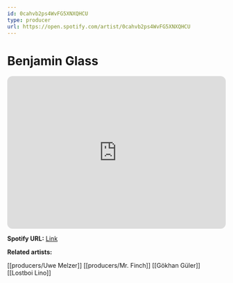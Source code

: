 ```yaml
---
id: 0cahvb2ps4WvFG5XNXQHCU
type: producer
url: https://open.spotify.com/artist/0cahvb2ps4WvFG5XNXQHCU
---
```

# Benjamin Glass

<iframe style="border-radius:12px" src="https://open.spotify.com/embed/artist/0cahvb2ps4WvFG5XNXQHCU" width="100%" height="352" frameBorder="0" allowfullscreen="" allow="autoplay; clipboard-write; encrypted-media; fullscreen; picture-in-picture" loading="lazy"></iframe>

**Spotify URL:** [Link](https://open.spotify.com/artist/0cahvb2ps4WvFG5XNXQHCU)

**Related artists:**

[[producers/Uwe Melzer]]
[[producers/Mr. Finch]]
[[Gökhan Güler]]
[[Lostboi Lino]]
